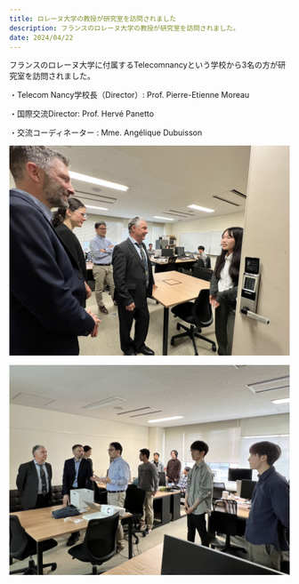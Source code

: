 ```yaml
---
title: ロレーヌ大学の教授が研究室を訪問されました
description: フランスのロレーヌ大学の教授が研究室を訪問されました。
date: 2024/04/22
---
```


フランスのロレーヌ大学に付属するTelecomnancyという学校から3名の方が研究室を訪問されました。

・Telecom Nancy学校長（Director）: Prof. Pierre-Etienne Moreau

・国際交流Director: Prof. Hervé Panetto

・交流コーディネーター : Mme. Angélique Dubuisson 


![lorraine1](/img/2024lorraine1.jpg)

![lorraine2](/img/2024lorraine2.jpg)
